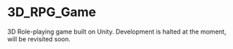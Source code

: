 # 3D_RPG_Game
3D Role-playing game built on Unity.
Development is halted at the moment, will be revisited soon.
